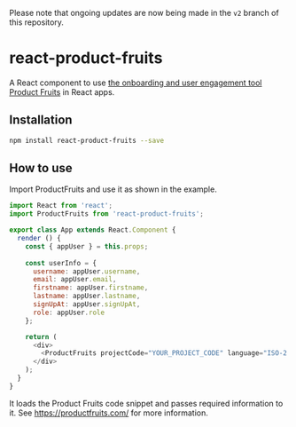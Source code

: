 Please note that ongoing updates are now being made in the `v2` branch of this repository. 

# react-product-fruits
A React component to use [the onboarding and user engagement tool Product Fruits](https://productfruits.com) in React apps.

## Installation
```bash
npm install react-product-fruits --save
```

## How to use

Import ProductFruits and use it as shown in the example.

```js
import React from 'react';
import ProductFruits from 'react-product-fruits';

export class App extends React.Component {
  render () {
    const { appUser } = this.props;
    
    const userInfo = {
      username: appUser.username,
      email: appUser.email,
      firstname: appUser.firstname,
      lastname: appUser.lastname,
      signUpAt: appUser.signUpAt,
      role: appUser.role
    };

    return (
      <div>
        <ProductFruits projectCode="YOUR_PROJECT_CODE" language="ISO-2 CODE OF LOCALIZATION LANGUAGE" { ...userInfo } />
      </div>
    );
  }
}
```

It loads the Product Fruits code snippet and passes required information to it. See https://productfruits.com/ for more information.
